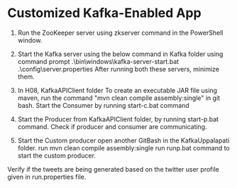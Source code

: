 # Customized Kafka-Enabled App

1. Run the ZooKeeper server using zkserver command in the PowerShell window.

2. Start the Kafka server using the below command in Kafka folder using command prompt
.\bin\windows\kafka-server-start.bat .\config\server.properties
After running both these servers, minimize them.

3. In H08, KafkaAPIClient folder
To create an executable JAR file using maven, run the command "mvn clean compile assembly:single" in git bash.
Start the Consumer by running start-c.bat command

4. Start the Producer from KafkaAPIClient folder, by running start-p.bat command.
Check if producer and consumer are communicating.

5. Start the Custom producer 
open another GitBash in the KafkaUppalapati folder.
run mvn clean compile assembly:single
run runp.bat command to start the custom producer.

Verify if the tweets are being generated based on the twitter user profile given in run.properties file.

